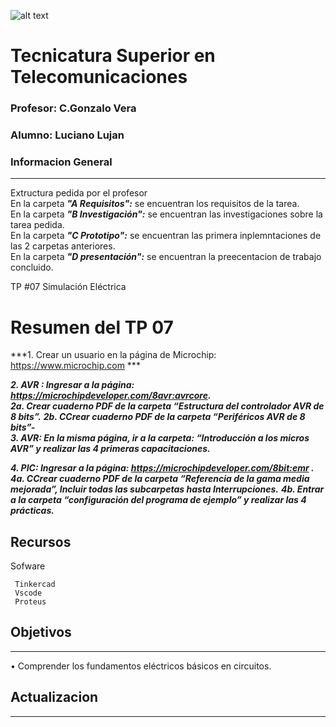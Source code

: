 ![alt text](/Recursos/visuales/caratula.png)
# Tecnicatura Superior en Telecomunicaciones
### Profesor: C.Gonzalo Vera   
### Alumno: Luciano Lujan

### Informacion General
***
Extructura pedida por el profesor  
En la carpeta ***"A Requisitos":*** se encuentran los requisitos de la tarea.   
En la carpeta ***"B Investigación":*** se encuentran las investigaciones sobre la tarea pedida.  
En la carpeta ***"C Prototipo":*** se encuentran las primera inplemntaciones de las 2 carpetas anteriores.   
En la carpeta ***"D presentación":*** se encuentran la preecentacion de trabajo concluido.  

TP #07 Simulación Eléctrica 
 
# Resumen del TP 07
***1. Crear un usuario en la página de Microchip: https://www.microchip.com ***  

***2. AVR : Ingresar a la página: https://microchipdeveloper.com/8avr:avrcore.***   
    ***2a. Crear cuaderno PDF de la carpeta “Estructura del controlador AVR de 8 bits”.*** 
    ***2b. CCrear cuaderno PDF de la carpeta “Periféricos AVR de 8 bits”-***    
***3. AVR: En la misma página, ir a la carpeta: “Introducción a los micros AVR” y realizar las 4 primeras capacitaciones.*** 

***4. PIC: Ingresar a la página: https://microchipdeveloper.com/8bit:emr .***  
     ***4a. CCrear cuaderno PDF de la carpeta “Referencia de la gama media mejorada”, Incluir todas las subcarpetas hasta Interrupciones.*** 
    ***4b. Entrar a la carpeta “configuración del programa de ejemplo” y realizar las 4 prácticas.*** 


## Recursos
Sofware 
```
 Tinkercad
 Vscode
 Proteus
```
## Objetivos
***
• Comprender los fundamentos eléctricos básicos en circuitos.  

## Actualizacion
***
